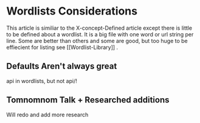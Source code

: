 # Wordlists Considerations

This article is similiar to the X-concept-Defined article except there is little to be defined about a wordlist. It is a big file with one word or url string per line. Some are better than others and some are good, but too huge to be effiecient for listing see [[Wordlist-Library]] .


## Defaults Aren't always great

api in wordlists, but not api/!


## Tomnomnom Talk + Researched additions

Will redo and add more research 